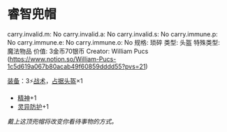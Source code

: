 # 睿智兜帽

carry.invalid.m: No
carry.invalid.a: No
carry.invalid.s: No
carry.immune.p: No
carry.immune.e: No
carry.immune.o: No
规格: 琐碎
类型: 头盔
特殊类型: 魔法物品
价值: 3金币70银币
Creator: William Pucs (https://www.notion.so/William-Pucs-1c5d619a067b80acab49f60859dddd55?pvs=21)

<aside>

[装备](https://www.notion.so/1b3d619a067b80f99057fe3412922dd5?pvs=21)：3⚡️[战术](https://www.notion.so/1b3d619a067b8051b6eaffd160aee01c?pvs=21)，[占据](https://www.notion.so/1b3d619a067b8021ba8fe7cef8b96857?pvs=21)[头盔](https://www.notion.so/1b3d619a067b803b96f6f5cd75b737d6?pvs=21)×1

- [精神](https://www.notion.so/1b3d619a067b800a8da5d96dd60be2b1?pvs=21)+1
- [灵异防护](https://www.notion.so/1b3d619a067b80788307ebd9e41c53cb?pvs=21)+1
</aside>

*戴上这顶兜帽将改变你看待事物的方式。*